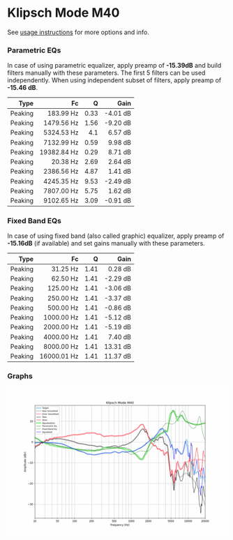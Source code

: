 # Klipsch Mode M40
See [usage instructions](https://github.com/jaakkopasanen/AutoEq#usage) for more options and info.

### Parametric EQs
In case of using parametric equalizer, apply preamp of **-15.39dB** and build filters manually
with these parameters. The first 5 filters can be used independently.
When using independent subset of filters, apply preamp of **-15.46 dB**.

| Type    | Fc          |    Q | Gain     |
|--------:|------------:|-----:|---------:|
| Peaking | 183.99 Hz   | 0.33 | -4.01 dB |
| Peaking | 1479.56 Hz  | 1.56 | -9.20 dB |
| Peaking | 5324.53 Hz  | 4.1  | 6.57 dB  |
| Peaking | 7132.99 Hz  | 0.59 | 9.98 dB  |
| Peaking | 19382.84 Hz | 0.29 | 8.71 dB  |
| Peaking | 20.38 Hz    | 2.69 | 2.64 dB  |
| Peaking | 2386.56 Hz  | 4.87 | 1.41 dB  |
| Peaking | 4245.35 Hz  | 9.53 | -2.49 dB |
| Peaking | 7807.00 Hz  | 5.75 | 1.62 dB  |
| Peaking | 9102.65 Hz  | 3.09 | -0.91 dB |

### Fixed Band EQs
In case of using fixed band (also called graphic) equalizer, apply preamp of **-15.16dB**
(if available) and set gains manually with these parameters.

| Type    | Fc          |    Q | Gain     |
|--------:|------------:|-----:|---------:|
| Peaking | 31.25 Hz    | 1.41 | 0.28 dB  |
| Peaking | 62.50 Hz    | 1.41 | -2.29 dB |
| Peaking | 125.00 Hz   | 1.41 | -3.06 dB |
| Peaking | 250.00 Hz   | 1.41 | -3.37 dB |
| Peaking | 500.00 Hz   | 1.41 | -0.86 dB |
| Peaking | 1000.00 Hz  | 1.41 | -5.12 dB |
| Peaking | 2000.00 Hz  | 1.41 | -5.19 dB |
| Peaking | 4000.00 Hz  | 1.41 | 7.40 dB  |
| Peaking | 8000.00 Hz  | 1.41 | 13.31 dB |
| Peaking | 16000.01 Hz | 1.41 | 11.37 dB |

### Graphs
![](./Klipsch%20Mode%20M40.png)